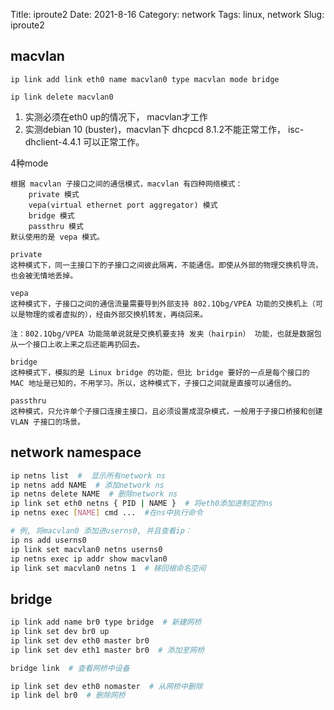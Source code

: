 Title: iproute2
Date: 2021-8-16
Category: network
Tags: linux, network
Slug: iproute2

## macvlan

`ip link add link eth0 name macvlan0 type macvlan mode bridge`

`ip link delete macvlan0`

1. 实测必须在eth0 up的情况下， macvlan才工作
2. 实测debian 10 (buster)，macvlan下 dhcpcd 8.1.2不能正常工作， isc-dhclient-4.4.1 可以正常工作。 

4种mode

```
根据 macvlan 子接口之间的通信模式，macvlan 有四种网络模式：
    private 模式
    vepa(virtual ethernet port aggregator) 模式
    bridge 模式
    passthru 模式
默认使用的是 vepa 模式。

private
这种模式下，同一主接口下的子接口之间彼此隔离，不能通信。即使从外部的物理交换机导流，也会被无情地丢掉。

vepa
这种模式下，子接口之间的通信流量需要导到外部支持 802.1Qbg/VPEA 功能的交换机上（可以是物理的或者虚拟的），经由外部交换机转发，再绕回来。

注：802.1Qbg/VPEA 功能简单说就是交换机要支持 发夹（hairpin） 功能，也就是数据包从一个接口上收上来之后还能再扔回去。

bridge
这种模式下，模拟的是 Linux bridge 的功能，但比 bridge 要好的一点是每个接口的 MAC 地址是已知的，不用学习。所以，这种模式下，子接口之间就是直接可以通信的。

passthru
这种模式，只允许单个子接口连接主接口，且必须设置成混杂模式，一般用于子接口桥接和创建 VLAN 子接口的场景。
```



## network namespace

```bash
ip netns list  #  显示所有network ns
ip netns add NAME  # 添加network ns
ip netns delete NAME  # 删除network ns
ip link set eth0 netns { PID | NAME }  # 将eth0添加进制定的ns
ip netns exec [NAME] cmd ...  #在ns中执行命令
```



```bash
# 例, 将macvlan0 添加进userns0, 并且查看ip：
ip ns add userns0
ip link set macvlan0 netns userns0
ip netns exec ip addr show macvlan0
ip link set macvlan0 netns 1  # 移回根命名空间
```



## bridge

```bash
ip link add name br0 type bridge  # 新建网桥
ip link set dev br0 up
ip link set dev eth0 master br0
ip link set dev eth1 master br0  # 添加至网桥

bridge link  # 查看网桥中设备

ip link set dev eth0 nomaster  # 从网桥中删除
ip link del br0  # 删除网桥

```

